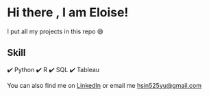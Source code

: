 # Hi there , I am Eloise!
I put all my projects in this repo 😄

## Skill
:heavy_check_mark: Python
:heavy_check_mark: R
:heavy_check_mark: SQL
:heavy_check_mark: Tableau

You can also find me on [LinkedIn](https://www.linkedin.com/in/eloiiiseyu/) or email me hsin525yu@gmail.com
